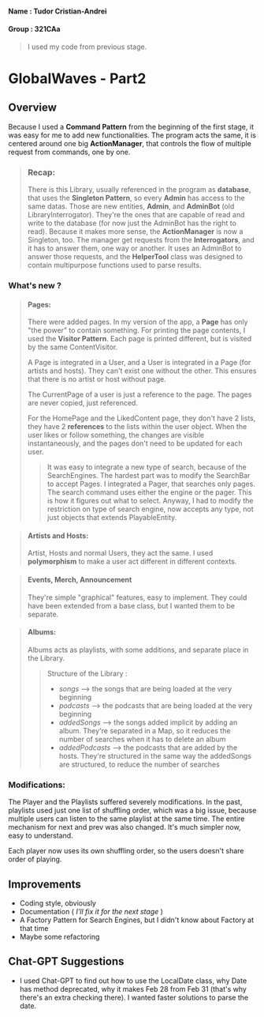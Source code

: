 #### Name : Tudor Cristian-Andrei
#### Group : 321CAa

> I used my code from previous stage.

# GlobalWaves - Part2

## Overview
Because I used a **Command Pattern** from the beginning of the first stage, it was
easy for me to add new functionalities. The program acts the same, it is centered around
one big **ActionManager**, that controls the flow of multiple request from commands, one
by one.
> ### Recap: 
> There is this Library, usually referenced in the program as **database**, that uses
> the **Singleton Pattern**, so every **Admin** has access to the same datas. Those are new
> entities, **Admin**, and **AdminBot** (old LibraryInterrogator). They're the ones that are capable
> of read and write to the database (for now just the AdminBot has the right to read). Because it makes
> more sense, the **ActionManager** is now a Singleton, too. The manager get requests from the **Interrogators**,
> and it has to answer them, one way or another. It uses an AdminBot to answer those requests, and the
> **HelperTool** class was designed to contain multipurpose functions used to parse results.

### What's new ?
> #### Pages:
> There were added pages. In my version of the app, a **Page** has only "the power" to
> contain something. For printing the page contents, I used the **Visitor Pattern**. Each page is printed different,
> but is visited by the same ContentVisitor.
> 
> A Page is integrated in a User, and a User is integrated in a Page (for artists and hosts). They can't exist one
> without the other. This ensures that there is no artist or host without page.
>
> The CurrentPage of a user is just a reference to the page. The pages are never copied, just referenced.
> 
> For the HomePage and the LikedContent page, they don't have 2 lists, they have 2 **references** to the lists within the
> user object. When the user likes or follow something, the changes are visible instantaneously, and the pages don't
> need to be updated for each user.
> 
>> It was easy to integrate a new type of search, because of the SearchEngines. The hardest part was to modify the 
>> SearchBar to accept Pages. I integrated a Pager, that searches only pages. The search command uses either the engine
>> or the pager. This is how it figures out what to select.
>> Anyway, I had to modify the restriction on  type of search engine, now accepts any type, not just objects that
>> extends PlayableEntity.

> #### Artists and Hosts:
> Artist, Hosts and normal Users, they act the same. I used **polymorphism** to make a user act different in different
> contexts.

> #### Events, Merch, Announcement
> They're simple "graphical" features, easy to implement. They could have been extended from a base class,
> but I wanted them to be separate.

> #### Albums:
> Albums acts as playlists, with some additions, and separate place in the Library.
> > Structure of the Library : 
> > * _songs_ --> the songs that are being loaded at the very beginning
> > * _podcasts_ --> the podcasts that are being loaded at the very beginning
> > * _addedSongs_ --> the songs added implicit by adding an album. They're separated in a Map,
> > so it reduces the number of searches when it has to delete an album
> > * _addedPodcasts_ --> the podcasts that are added by the hosts. They're structured in the same way
> > the addedSongs are structured, to reduce the number of searches

### Modifications: 
The Player and the Playlists suffered severely modifications. In the past, playlists used just one list of
shuffling order, which was a big issue, because multiple users can listen to the same playlist at the same time.
The entire mechanism for next and prev was also changed. It's much simpler now, easy to understand.

Each player now uses its own shuffling order, so the users doesn't share order of playing.

## Improvements
* Coding style, obviously
* Documentation ( *I'll fix it for the next stage* )
* A Factory Pattern for Search Engines, but I didn't know about Factory at that time
* Maybe some refactoring

## Chat-GPT Suggestions
* I used Chat-GPT to find out how to use the LocalDate class, why Date has method deprecated, why it
makes  Feb 28 from Feb 31 (that's why there's an extra checking there). I wanted faster solutions to
parse the date.